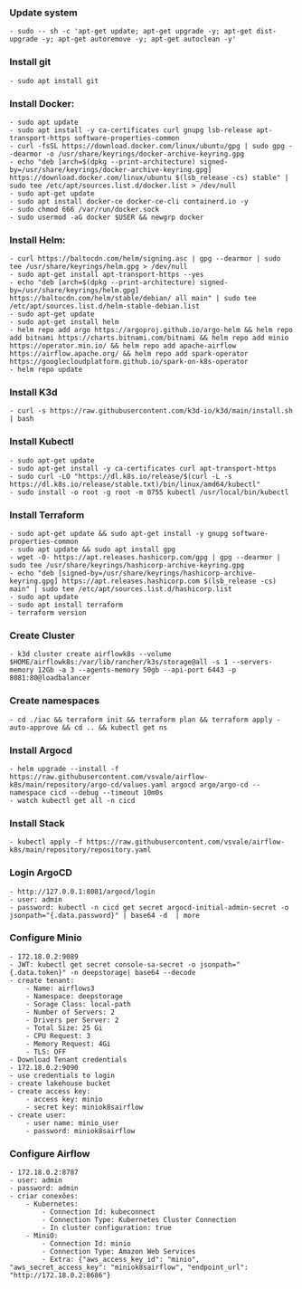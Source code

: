 ### Update system
    - sudo -- sh -c 'apt-get update; apt-get upgrade -y; apt-get dist-upgrade -y; apt-get autoremove -y; apt-get autoclean -y'

### Install git
    - sudo apt install git

### Install Docker:
    - sudo apt update
    - sudo apt install -y ca-certificates curl gnupg lsb-release apt-transport-https software-properties-common
    - curl -fsSL https://download.docker.com/linux/ubuntu/gpg | sudo gpg --dearmor -o /usr/share/keyrings/docker-archive-keyring.gpg
    - echo "deb [arch=$(dpkg --print-architecture) signed-by=/usr/share/keyrings/docker-archive-keyring.gpg] https://download.docker.com/linux/ubuntu $(lsb_release -cs) stable" | sudo tee /etc/apt/sources.list.d/docker.list > /dev/null
    - sudo apt-get update
    - sudo apt install docker-ce docker-ce-cli containerd.io -y
    - sudo chmod 666 /var/run/docker.sock
    - sudo usermod -aG docker $USER && newgrp docker

### Install Helm:
    - curl https://baltocdn.com/helm/signing.asc | gpg --dearmor | sudo tee /usr/share/keyrings/helm.gpg > /dev/null
    - sudo apt-get install apt-transport-https --yes
    - echo "deb [arch=$(dpkg --print-architecture) signed-by=/usr/share/keyrings/helm.gpg] https://baltocdn.com/helm/stable/debian/ all main" | sudo tee /etc/apt/sources.list.d/helm-stable-debian.list
    - sudo apt-get update
    - sudo apt-get install helm
    - helm repo add argo https://argoproj.github.io/argo-helm && helm repo add bitnami https://charts.bitnami.com/bitnami && helm repo add minio https://operator.min.io/ && helm repo add apache-airflow https://airflow.apache.org/ && helm repo add spark-operator https://googlecloudplatform.github.io/spark-on-k8s-operator 
    - helm repo update

### Install K3d
    - curl -s https://raw.githubusercontent.com/k3d-io/k3d/main/install.sh | bash

### Install Kubectl
    - sudo apt-get update
    - sudo apt-get install -y ca-certificates curl apt-transport-https
    - sudo curl -LO "https://dl.k8s.io/release/$(curl -L -s https://dl.k8s.io/release/stable.txt)/bin/linux/amd64/kubectl"
    - sudo install -o root -g root -m 0755 kubectl /usr/local/bin/kubectl

### Install Terraform
    - sudo apt-get update && sudo apt-get install -y gnupg software-properties-common
    - sudo apt update && sudo apt install gpg
    - wget -O- https://apt.releases.hashicorp.com/gpg | gpg --dearmor | sudo tee /usr/share/keyrings/hashicorp-archive-keyring.gpg
    - echo "deb [signed-by=/usr/share/keyrings/hashicorp-archive-keyring.gpg] https://apt.releases.hashicorp.com $(lsb_release -cs) main" | sudo tee /etc/apt/sources.list.d/hashicorp.list
    - sudo apt update
    - sudo apt install terraform
    - terraform version

### Create Cluster
    - k3d cluster create airflowk8s --volume $HOME/airflowk8s:/var/lib/rancher/k3s/storage@all -s 1 --servers-memory 12Gb -a 3 --agents-memory 50gb --api-port 6443 -p 8081:80@loadbalancer

### Create namespaces
    - cd ./iac && terraform init && terraform plan && terraform apply -auto-approve && cd .. && kubectl get ns

### Install Argocd
    - helm upgrade --install -f https://raw.githubusercontent.com/vsvale/airflow-k8s/main/repository/argo-cd/values.yaml argocd argo/argo-cd --namespace cicd --debug --timeout 10m0s
    - watch kubectl get all -n cicd

### Install Stack
    - kubectl apply -f https://raw.githubusercontent.com/vsvale/airflow-k8s/main/repository/repository.yaml

### Login ArgoCD
    - http://127.0.0.1:8081/argocd/login
    - user: admin
    - password: kubectl -n cicd get secret argocd-initial-admin-secret -o jsonpath="{.data.password}" | base64 -d  | more

### Configure Minio
    - 172.18.0.2:9089
    - JWT: kubectl get secret console-sa-secret -o jsonpath="{.data.token}" -n deepstorage| base64 --decode
    - create tenant: 
        - Name: airflows3
        - Namespace: deepstorage
        - Sorage Class: local-path
        - Number of Servers: 2
        - Drivers per Server: 2
        - Total Size: 25 Gi
        - CPU Request: 3
        - Memory Request: 4Gi
        - TLS: OFF
    - Download Tenant credentials
    - 172.18.0.2:9090
    - use credentials to login
    - create lakehouse bucket
    - create access key:
        - access key: minio
        - secret key: miniok8sairflow
    - create user:
        - user name: minio_user
        - password: miniok8sairflow


### Configure Airflow
    - 172.18.0.2:8787
    - user: admin
    - password: admin
    - criar conexões:
        - Kubernetes:
            - Connection Id: kubeconnect
            - Connection Type: Kubernetes Cluster Connection
            - In cluster configuration: true
        - MiniO:
            - Connection Id: minio
            - Connection Type: Amazon Web Services
            - Extra: {"aws_access_key_id": "minio", "aws_secret_access_key": "miniok8sairflow", "endpoint_url": "http://172.18.0.2:8686"}


